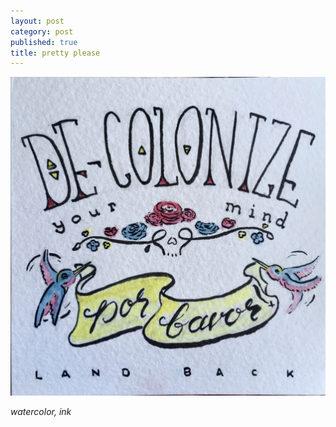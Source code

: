 ```yaml
---
layout: post
category: post
published: true
title: pretty please
---
```

![decolonize](/media/decolonize.jpeg)
<!--more-->
<span class='medium fr'>*watercolor, ink*</span>  
  
  
  